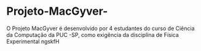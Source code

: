 # Projeto-MacGyver-
O Projeto MacGyver é desenvolvido por 4 estudantes do curso de Ciência da Computação da PUC -SP, como exigência da disciplina de Física Experimental 
ngskfH
